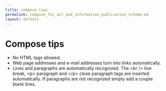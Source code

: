 ```yaml
---
title: compose_tips
permalink: compose_foi_act_and_information_publication_scheme.md
layout: default
---
```

Compose tips
============

-   No HTML tags allowed.
-   Web page addresses and e-mail addresses turn into links automatically.
-   Lines and paragraphs are automatically recognized. The \<br /\> line break, \<p\> paragraph and \</p\> close paragraph tags are inserted automatically. If paragraphs are not recognized simply add a couple blank lines.

